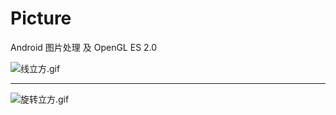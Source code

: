# Picture
Android 图片处理 及 OpenGL ES 2.0

![线立方.gif](https://upload-images.jianshu.io/upload_images/9414344-1825323b790223ff.gif?imageMogr2/auto-orient/strip)

---

![旋转立方.gif](https://upload-images.jianshu.io/upload_images/9414344-bfef20fee70881d9.gif?imageMogr2/auto-orient/strip)
